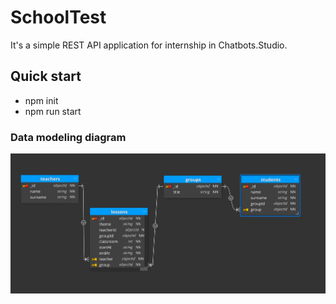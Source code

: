 # SchoolTest

It's a simple REST API application for internship in Chatbots.Studio.

## Quick start

- npm init
- npm run start

### Data modeling diagram
![DB Image](/db.png)
